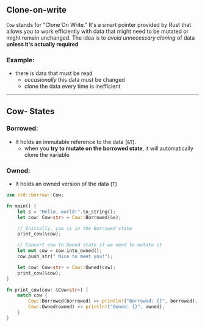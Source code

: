 ## Clone-on-write
`Cow` stands for "Clone On Write." It's a smart pointer provided by Rust that allows you to work efficiently with data that might need to be mutated or might remain unchanged. The idea is to *avoid unnecessary cloning* of data **unless it's actually required**

### Example:
- there is data that must be read
	- *occasionally* this data must be changed 
	- clone the data every time is inefficient

---

## Cow- States
### Borrowed:
- It holds an immutable reference to the data (`&T`).
	- when you **try to mutate on the borrowed state**, it will automatically clone the variable

### Owned: 
- It holds an owned version of the data (`T`)


```Rust
use std::borrow::Cow;

fn main() {
    let s = "Hello, world!".to_string();
    let cow: Cow<str> = Cow::Borrowed(&s);

    // Initially, cow is in the Borrowed state
    print_cow(&cow);

    // Convert cow to Owned state if we need to mutate it
    let mut cow = cow.into_owned();
    cow.push_str(" Nice to meet you!");

    let cow: Cow<str> = Cow::Owned(cow);
    print_cow(&cow);
}

fn print_cow(cow: &Cow<str>) {
    match cow {
        Cow::Borrowed(borrowed) => println!("Borrowed: {}", borrowed),
        Cow::Owned(owned) => println!("Owned: {}", owned),
    }
}
```
